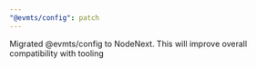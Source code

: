 ```yaml
---
"@evmts/config": patch
---
```


Migrated @evmts/config to NodeNext. This will improve overall compatibility with tooling
